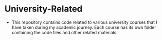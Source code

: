 # University-Related

* This repository contains code related to various university courses that I have taken during my academic journey. Each course has its own folder containing the code files and other related materials.
